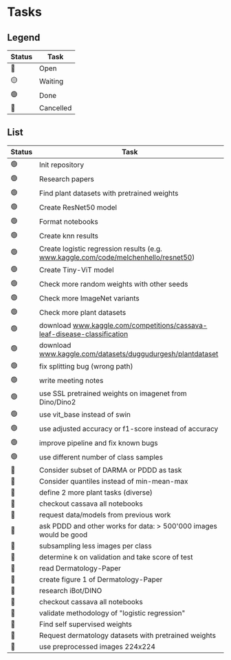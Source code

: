 # Tasks

## Legend

| Status | Task      |
| ------ | --------- |
| 🔵     | Open      |
| 🟡     | Waiting   |
| 🟢     | Done      |
| 🔴     | Cancelled |

## List

| Status | Task                                                                                |
| ------ | ----------------------------------------------------------------------------------- |
| 🟢     | Init repository                                                                     |
| 🟢     | Research papers                                                                     |
| 🟢     | Find plant datasets with pretrained weights                                         |
| 🟢     | Create ResNet50 model                                                               |
| 🟢     | Format notebooks                                                                    |
| 🟢     | Create knn results                                                                  |
| 🟢     | Create logistic regression results (e.g. www.kaggle.com/code/melchenhello/resnet50) |
| 🟢     | Create Tiny-ViT model                                                               |
| 🟢     | Check more random weights with other seeds                                          |
| 🟢     | Check more ImageNet variants                                                        |
| 🟢     | Check more plant datasets                                                           |
| 🟢     | download www.kaggle.com/competitions/cassava-leaf-disease-classification            |
| 🟢     | download www.kaggle.com/datasets/duggudurgesh/plantdataset                          |
| 🟢     | fix splitting bug (wrong path)                                                      |
| 🟢     | write meeting notes                                                                 |
| 🟢     | use SSL pretrained weights on imagenet from Dino/Dino2                              |
| 🟢     | use vit_base instead of swin                                                        |
| 🟢     | use adjusted accuracy or f1-score instead of accuracy                               |
| 🟢     | improve pipeline and fix known bugs                                                 |
| 🟢     | use different number of class samples                                               |
| 🔵     | Consider subset of DARMA or PDDD as task                                            |
| 🔵     | Consider quantiles instead of min-mean-max                                          |
| 🔵     | define 2 more plant tasks (diverse)                                                 |
| 🔵     | checkout cassava all notebooks                                                      |
| 🔵     | request data/models from previous work                                              |
| 🔵     | ask PDDD and other works for data: > 500'000 images would be good                   |
| 🔵     | subsampling less images per class                                                   |
| 🔵     | determine k on validation and take score of test                                    |
| 🔵     | read Dermatology-Paper                                                              |
| 🔵     | create figure 1 of Dermatology-Paper                                                |
| 🔵     | research iBot/DINO                                                                  |
| 🔵     | checkout cassava all notebooks                                                      |
| 🔵     | validate methodology of "logistic regression"                                       |
| 🔵     | Find self supervised weights                                                        |
| 🔵     | Request dermatology datasets with pretrained weights                                |
| 🔵     | use preprocessed images 224x224                                                     |
